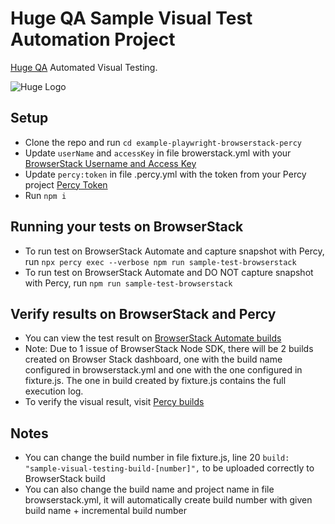# Huge QA Sample Visual Test Automation Project

[Huge QA](https://www.hugeinc.com) Automated Visual Testing.

![Huge Logo]([[https://edge.sitecorecloud.io/darlingingr8628-darlingingr6280-production-5dd1/media/Project/Darling-Ingredients/darlingwebsite/Logo/Header/Darling-Logo-Old-Light.svg?iar=0](https://images.ctfassets.net/nk41thqytt3i/5N7KByxPK00UqVhuWuKQQX/8a380cc96ad10a9b5300cf3cfc8afed8/Logo_Pink.png)](https://images.ctfassets.net/nk41thqytt3i/5N7KByxPK00UqVhuWuKQQX/8a380cc96ad10a9b5300cf3cfc8afed8/Logo_Pink.png))

## Setup

* Clone the repo and run `cd example-playwright-browserstack-percy`
* Update `userName` and `accessKey` in file browerstack.yml with your [BrowserStack Username and Access Key](https://www.browserstack.com/accounts/settings)
* Update `percy:token` in file .percy.yml with the token from your Percy project [Percy Token](https://percy.io/11904dec/Darling-Ingredients/settings)
* Run `npm i`

## Running your tests on BrowserStack

- To run test on BrowserStack Automate and capture snapshot with Percy, run `npx percy exec --verbose npm run sample-test-browserstack`
- To run test on BrowserStack Automate and DO NOT capture snapshot with Percy, run `npm run sample-test-browserstack`

## Verify results on BrowserStack and Percy
* You can view the test result on [BrowserStack Automate builds](https://automate.browserstack.com/dashboard/v2/builds/)
* Note: Due to 1 issue of BrowserStack Node SDK, there will be 2 builds created on Browser Stack dashboard, one with the build name configured in browserstack.yml and one with the one configured in fixture.js. The one in build created by fixture.js contains the full execution log.
* To verify the visual result, visit [Percy builds](https://percy.io/)

## Notes
* You can change the build number in file fixture.js, line 20 `build: "sample-visual-testing-build-[number]",` to be uploaded correctly to BrowserStack build
* You can also change the build name and project name in file browserstack.yml, it will automatically create build number with given build name + incremental build number

